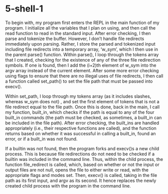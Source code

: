 # 5-shell-1
To begin with, my program first enters the REPL in the main function of my program. I initialize all the variables that I plan on using, and then call the read function to read in the standard input. After error checking, I then parse and tokenize the buffer. However, I don’t handle file redirects immediately upon parsing. Rather, I store the parsed and tokenized input including file redirects into a temporary array, ‘w_sym’, which I then use in the parent parse() function. Within parse(), I loop through the tokens array that I created, checking for the existence of any of the three file redirection symbols. If one is found, then I add the (i+2)th element of w_sym into the argv array instead of the current element. After some more error checking using flags to ensure that there are no illegal uses of file redirects, I then call a function called set_path() to set the file path that must be passed into execv(). 

Within set_path, I loop through my tokens array (as it includes slashes, whereas w_sym does not) , and set the first element of tokens that is not a file redirect equal to the file path. Once this is done, back in the main, I call my function, built_in, which checks if the path is equal to any of the four built_in commands (the path must be checked, as sometimes, a built_in can be included in the file path). After error checking, the built_ins are handled appropriately (i.e., their respective functions are called), and the function returns based on whether it was successful in calling a built_in, found an error, or if a built_in was not found. 

If a builtin was not found, then the program forks and execv()s a new child process. This is because file redirections do not need to be checked if a builtin was included in the command line. Thus, within the child process, the function file_redirect is called, which, based on whether or not the input or output files are not null, opens the file to either write or read, with the appropriate flags and modes set. Then, execv() is called, taking in the file path as its first input, and argv as its second. It hence replaces the newly created child process with the program in the command line.

